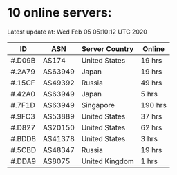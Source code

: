 # 10 online servers:

Latest update at: Wed Feb 05 05:10:12 UTC 2020

| ID | ASN | Server Country | Online |
| -- | --- | -------------- | ------ |
| #.D09B | AS174 | United States | 19 hrs |
| #.2A79 | AS63949 | Japan | 19 hrs |
| #.15CF | AS49392 | Russia | 49 hrs |
| #.42A0 | AS63949 | Japan | 5 hrs |
| #.7F1D | AS63949 | Singapore | 190 hrs |
| #.9FC3 | AS53889 | United States | 37 hrs |
| #.D827 | AS20150 | United States | 62 hrs |
| #.BDD8 | AS41378 | United States | 3 hrs |
| #.5CBD | AS48347 | Russia | 19 hrs |
| #.DDA9 | AS8075 | United Kingdom | 1 hrs |

